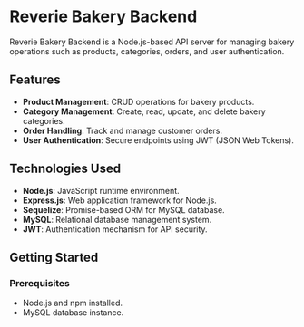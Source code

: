 # Reverie Bakery Backend

Reverie Bakery Backend is a Node.js-based API server for managing bakery operations such as products, categories, orders, and user authentication.

## Features

- **Product Management**: CRUD operations for bakery products.
- **Category Management**: Create, read, update, and delete bakery categories.
- **Order Handling**: Track and manage customer orders.
- **User Authentication**: Secure endpoints using JWT (JSON Web Tokens).

## Technologies Used

- **Node.js**: JavaScript runtime environment.
- **Express.js**: Web application framework for Node.js.
- **Sequelize**: Promise-based ORM for MySQL database.
- **MySQL**: Relational database management system.
- **JWT**: Authentication mechanism for API security.

## Getting Started

### Prerequisites

- Node.js and npm installed.
- MySQL database instance.
